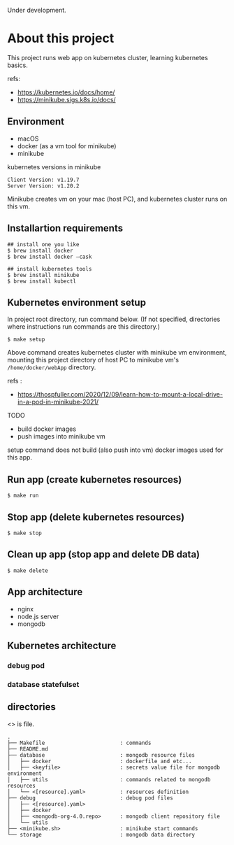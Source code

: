 Under development.

# About this project

This project runs web app on kubernetes cluster, learning kubernetes basics.

refs: 
- https://kubernetes.io/docs/home/
- https://minikube.sigs.k8s.io/docs/



## Environment

- macOS
- docker (as a vm tool for minikube)
- minikube 

kubernetes versions in minikube

```
Client Version: v1.19.7
Server Version: v1.20.2
```

Minikube creates vm on your mac (host PC), and
kubernetes cluster runs on this vm.


## Installartion requirements

```
## install one you like
$ brew install docker 
$ brew install docker —cask 

## install kubernetes tools
$ brew install minikube
$ brew install kubectl
```


## Kubernetes environment setup

In project root directory, run command below.
(If not specified, directories where instructions run commands are this directory.)

```
$ make setup
```

Above command creates kubernetes cluster with minikube vm environment,
mounting this project directory of host PC to minikube vm's `/home/docker/webApp` directory.

refs :
- https://thospfuller.com/2020/12/09/learn-how-to-mount-a-local-drive-in-a-pod-in-minikube-2021/


TODO
- build docker images
- push images into minikube vm

setup command does not build (also push into vm) docker images used for this app.

## Run app (create kubernetes resources)

```
$ make run
```


## Stop app (delete kubernetes resources)

```
$ make stop
```

## Clean up app (stop app and delete DB data)

```
$ make delete
```


## App architecture

- nginx
- node.js server
- mongodb


## Kubernetes architecture

### debug pod

### database statefulset


## directories

<> is file.

```
.
├── Makefile                        : commands
├── README.md
├── database                        : mongodb resource files
│   ├── docker                      : dockerfile and etc...
│   ├── <keyfile>                   : secrets value file for mongodb environment
│   ├── utils                       : commands related to mongodb resources
│   └── <[resource].yaml>           : resources definition
├── debug                           : debug pod files
│   ├── <[resource].yaml>
│   ├── docker
│   ├── <mongodb-org-4.0.repo>      : mongodb client repository file
│   └── utils
├── <minikube.sh>                   : minikube start commands
└── storage                         : mongodb data directory
```